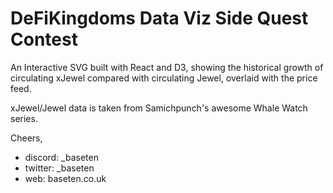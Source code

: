 # DeFiKingdoms Data Viz Side Quest Contest

An Interactive SVG built with React and D3, showing the historical growth of circulating 
xJewel compared with circulating Jewel, overlaid with the price feed.

xJewel/Jewel data is taken from Samichpunch's awesome Whale Watch series.

Cheers,
* discord: _baseten
* twitter: _baseten
* web: baseten.co.uk
